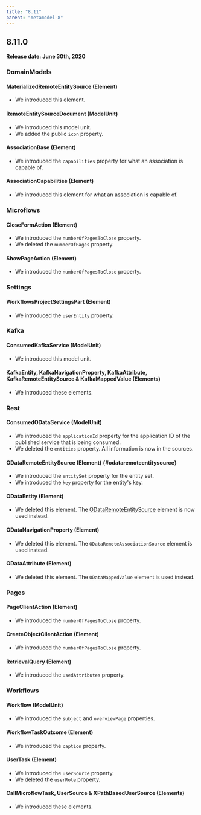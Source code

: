 ```yaml
---
title: "8.11"
parent: "metamodel-8"
---
```


## 8.11.0

**Release date: June 30th, 2020**

### DomainModels

#### MaterializedRemoteEntitySource (Element)

* We introduced this element.

#### RemoteEntitySourceDocument (ModelUnit)

* We introduced this model unit.
* We added the public `icon` property.

#### AssociationBase (Element)

* We introduced the `capabilities` property for what an association is capable of.

#### AssociationCapabilities (Element)

* We introduced this element for what an association is capable of.

### Microflows

#### CloseFormAction (Element)

* We introduced the `numberOfPagesToClose` property.
* We deleted the `numberOfPages` property.

#### ShowPageAction (Element)

* We introduced the `numberOfPagesToClose` property.

### Settings

#### WorkflowsProjectSettingsPart (Element)

* We introduced the `userEntity` property.

### Kafka

#### ConsumedKafkaService (ModelUnit)

* We introduced this model unit.

#### KafkaEntity, KafkaNavigationProperty, KafkaAttribute, KafkaRemoteEntitySource & KafkaMappedValue (Elements)

* We introduced these elements.

### Rest

#### ConsumedODataService (ModelUnit)

* We introduced the `applicationId` property for the application ID of the published service that is being consumed.
* We deleted the `entities` property. All information is now in the sources.

#### ODataRemoteEntitySource (Element) {#odataremoteentitysource}

* We introduced the `entitySet` property for the entity set.
* We introduced the `key` property for the entity's key.

#### ODataEntity (Element)

* We deleted this element. The [ODataRemoteEntitySource](#odataremoteentitysource) element is now used instead.

#### ODataNavigationProperty (Element)

* We deleted this element. The `ODataRemoteAssociationSource` element is used instead.

#### ODataAttribute (Element)

* We deleted this element. The `ODataMappedValue` element is used instead.

### Pages

#### PageClientAction (Element)

* We introduced the `numberOfPagesToClose` property.

#### CreateObjectClientAction (Element)

* We introduced the `numberOfPagesToClose` property.

#### RetrievalQuery (Element)

* We introduced the `usedAttributes` property.

### Workflows

#### Workflow (ModelUnit)

* We introduced the `subject` and `overviewPage` properties.

#### WorkflowTaskOutcome (Element)

* We introduced the `caption` property.

#### UserTask (Element)

* We introduced the `userSource` property.
* We deleted the `userRole` property.

#### CallMicroflowTask, UserSource & XPathBasedUserSource (Elements)

* We introduced these elements.
